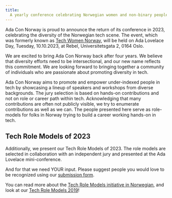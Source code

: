 ```yaml
---
title:
  A yearly conference celebrating Norwegian women and non-binary people in Tech
---
```


Ada Con Norway is proud to announce the return of its conference in 2023,
celebrating the diversity of the Norwegian tech scene. The event, which was
formerly known as [Tech Women Norway](https://techwomen.no/), will be held on
Ada Lovelace Day, Tuesday, 10.10.2023, at Rebel, Universitetsgata 2, 0164 Oslo.

We are excited to bring Ada Con Norway back after four years. We believe that
diversity efforts need to be intersectional, and our new name reflects this
commitment. We are looking forward to bringing together a community of
individuals who are passionate about promoting diversity in tech.

Ada Con Norway aims to promote and empower under-indexed people in tech by
showcasing a lineup of speakers and workshops from diverse backgrounds. The jury
selection is based on hands-on contributions and not on role or career path
within tech. Acknowledging that many contributions are often not publicly
visible, we try to enumerate contributions as well as we can. The people
presented here serve as role-models for folks in Norway trying to build a career
working hands-on in tech.

## Tech Role Models of 2023

Additionally, we present our Tech Role Models of 2023. The role models are
selected in collaboration with an independent jury and presented at the Ada
Lovelace mini-conference.

And for that we need YOUR input. Please suggest people you would love to be
recognized using our [submission form](https://forms.gle/TKLe2RGPQm4pS3v79).

You can read more about the
[Tech Role Models initiative in Norwegian](https://www.digi.no/artikler/patricia-aas-arrangerer-pris-for-kvinner-som-faktisk-jobber-i-it/471216),
and look at our
[Tech Role Models 2019](https://techwomen.no/tech-role-models-2019)!
